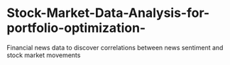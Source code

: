 # Stock-Market-Data-Analysis-for-portfolio-optimization-
Financial news data to discover correlations between news sentiment and stock market movements
